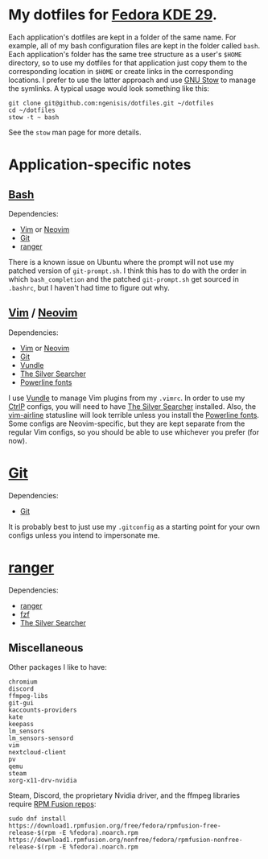 # My dotfiles for [Fedora KDE 29](https://spins.fedoraproject.org/kde/).

Each application's dotfiles are kept in a folder of the same name. For example, all of my bash configuration files are kept in the folder called `bash`. Each application's folder has the same tree structure as a user's `$HOME` directory, so to use my dotfiles for that application just copy them to the corresponding location in `$HOME` or create links in the corresponding locations. I prefer to use the latter approach and use [GNU Stow](https://www.gnu.org/software/stow/) to manage the symlinks. A typical usage would look something like this:

```
git clone git@github.com:ngenisis/dotfiles.git ~/dotfiles
cd ~/dotfiles
stow -t ~ bash
```

See the `stow` man page for more details.

# Application-specific notes

## [Bash](https://www.gnu.org/software/bash/)

Dependencies:

+ [Vim](https://www.vim.org/) or [Neovim](https://neovim.io/)
+ [Git](https://git-scm.com/)
+ [ranger](https://github.com/ranger/ranger)

There is a known issue on Ubuntu where the prompt will not use my patched version of `git-prompt.sh`. I think this has to do with the order in which `bash_completion` and the patched `git-prompt.sh` get sourced in `.bashrc`, but I haven't had time to figure out why.

## [Vim](https://www.vim.org/) / [Neovim](https://neovim.io/)

Dependencies:

+ [Vim](https://www.vim.org/) or [Neovim](https://neovim.io/)
+ [Git](https://git-scm.com/)
+ [Vundle](https://github.com/VundleVim/Vundle.vim)
+ [The Silver Searcher](https://github.com/ggreer/the_silver_searcher)
+ [Powerline fonts](https://github.com/powerline/fonts)

I use [Vundle](https://github.com/VundleVim/Vundle.vim) to manage Vim plugins from my `.vimrc`. In order to use my [CtrlP](https://github.com/ctrlpvim/ctrlp.vim) configs, you will need to have [The Silver Searcher](https://github.com/ggreer/the_silver_searcher) installed. Also, the [vim-airline](https://github.com/vim-airline/vim-airline) statusline will look terrible unless you install the [Powerline fonts](https://github.com/powerline/fonts). Some configs are Neovim-specific, but they are kept separate from the regular Vim configs, so you should be able to use whichever you prefer (for now).

# [Git](https://git-scm.com/)

Dependencies:

+ [Git](https://git-scm.com/)

It is probably best to just use my `.gitconfig` as a starting point for your own configs unless you intend to impersonate me.

# [ranger](https://github.com/ranger/ranger)

Dependencies:

+ [ranger](https://github.com/ranger/ranger)
+ [fzf](https://github.com/junegunn/fzf)
+ [The Silver Searcher](https://github.com/ggreer/the_silver_searcher)

## Miscellaneous

Other packages I like to have:

```
chromium
discord
ffmpeg-libs
git-gui
kaccounts-providers
kate
keepass
lm_sensors
lm_sensors-sensord
vim
nextcloud-client
pv
qemu
steam
xorg-x11-drv-nvidia
```

Steam, Discord, the proprietary Nvidia driver, and the ffmpeg libraries require [RPM Fusion repos](https://rpmfusion.org/):

```
sudo dnf install https://download1.rpmfusion.org/free/fedora/rpmfusion-free-release-$(rpm -E %fedora).noarch.rpm https://download1.rpmfusion.org/nonfree/fedora/rpmfusion-nonfree-release-$(rpm -E %fedora).noarch.rpm
```
